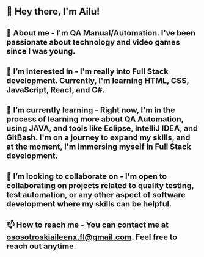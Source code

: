<body>
    <h1><span style="font-size: 24px;">👋 Hey there, I'm Ailu!</span></h1>
    <h2><span style="font-size: 20px;">🧐 About me - I'm QA Manual/Automation. I've been passionate about technology and video games since I was young.</span></h2>
    <h2><span style="font-size: 20px;">👀 I’m interested in - I'm really into Full Stack development. Currently, I'm learning HTML, CSS, JavaScript, React, and C#.</span></h2>
    <h2><span style="font-size: 20px;">🌱 I’m currently learning - Right now, I'm in the process of learning more about QA Automation, using JAVA, and tools like Eclipse, IntelliJ IDEA, and GitBash. I'm on a journey to expand my skills, and at the moment, I'm immersing myself in Full Stack development.</span></h2>
    <h2><span style="font-size: 20px;">💞 I’m looking to collaborate on - I'm open to collaborating on projects related to quality testing, test automation, or any other aspect of software development where my skills can be helpful.</span></h2>
    <h2><span style="font-size: 20px;">📫 How to reach me - You can contact me at <a href="mailto:ososotroskiaileenx.fl@gmail.com">ososotroskiaileenx.fl@gmail.com</a>. Feel free to reach out anytime.</span></h2>
    <!--
    <h2><span style="font-size: 20px;">🕹️ Additionally, if you're a fellow gamer, you can connect with me on Steam X_FL: code invitation: <a href="https://s.team/p/hpjn-fvbm/HFQVDNCR">https://s.team/p/hpjn-fvbm/HFQVDNCR 1516846600</a>.</span></h2>
    -->
</body>
